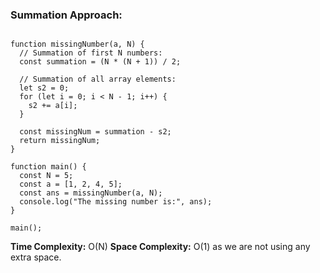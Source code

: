 
### **Summation Approach:**

```

function missingNumber(a, N) {
  // Summation of first N numbers:
  const summation = (N * (N + 1)) / 2;

  // Summation of all array elements:
  let s2 = 0;
  for (let i = 0; i < N - 1; i++) {
    s2 += a[i];
  }

  const missingNum = summation - s2;
  return missingNum;
}

function main() {
  const N = 5;
  const a = [1, 2, 4, 5];
  const ans = missingNumber(a, N);
  console.log("The missing number is:", ans);
}

main();

```

**Time Complexity:** O(N)
**Space Complexity:** O(1) as we are not using any extra space.
